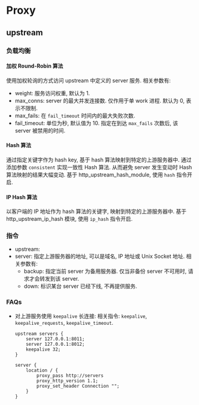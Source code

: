 # Proxy
## upstream
### 负载均衡

#### 加权 Round-Robin 算法
使用加权轮询的方式访问 upstream 中定义的 server 服务.
相关参数有:
* weight: 服务访问权重, 默认为 1.
* max_conns: server 的最大并发连接数. 仅作用于单 work 进程. 默认为 0, 表示不限制.
* max_fails: 在 `fail_timeout` 时间内的最大失败次数.
* fail_timeout: 单位为秒, 默认值为 10. 指定在到达 `max_fails` 次数后, 该 server 被禁用的时间.


#### Hash 算法
通过指定关键字作为 hash key, 基于 hash 算法映射到特定的上游服务器中.
通过添加参数 `consistent` 实现一致性 Hash 算法. 从而避免 server 发生变动时 Hash 算法映射的结果大幅变动.
基于 http_upstream_hash_module, 使用 `hash` 指令开启.

#### IP Hash 算法
以客户端的 IP 地址作为 hash 算法的关键字, 映射到特定的上游服务器中.
基于 http_upstream_ip_hash 模块, 使用 `ip_hash` 指令开启.



### 指令

* upstream: 
* server: 指定上游服务器的地址, 可以是域名, IP 地址或 Unix Socket 地址. 相关参数有:
    * backup: 指定当前 server 为备用服务器. 仅当非备份 server 不可用时, 请求才会转发到该 server.
    * down: 标识某台 server 已经下线, 不再提供服务.

    
### FAQs
* 对上游服务使用 `keepalive` 长连接:
    相关指令: `keepalive`, `keepalive_requests`, `keepalive_timeout`.
    
    ```nginx
    upstream servers {
        server 127.0.0.1:8011;
        server 127.0.0.1:8012;
        keepalive 32;
    }
    
    server {
        location / {
            proxy_pass http://servers
            proxy_http_version 1.1;
            proxy_set_header Connection "";
        }
    }
    
    ```